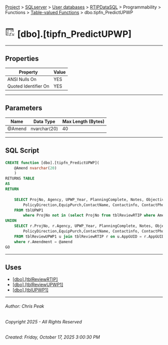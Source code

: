 #### 

[Project](../../../../../../index.md) > [SQLserver](../../../../../index.md) > [User databases](../../../../index.md) > [RTIPDataSQL](../../../index.md) > Programmability > Functions > [Table-valued Functions](Table-valued_Functions.md) > dbo.tipfn_PredictUPWP

# ![Table-valued Functions](../../../../../../Images/Function_Table32.png) [dbo].[tipfn_PredictUPWP]

---

## <a name="#properties"></a>Properties

| Property | Value |
|---|---|
| ANSI Nulls On | YES |
| Quoted Identifier On | YES |


---

## <a name="#parameters"></a>Parameters

| Name | Data Type | Max Length (Bytes) |
|---|---|---|
| @Amend | nvarchar(20) | 40 |


---

## <a name="#sqlscript"></a>SQL Script

```sql
CREATE function [dbo].[tipfn_PredictUPWP](
	@Amend nvarchar(20)
	)
RETURNS TABLE
AS
RETURN

	SELECT ProjNo, Agency, UPWP_Year, PlanningComplete, Notes, Objective, Tasks, Products, 
		PolicyDirection,EquipPurch,ContactName, Contactinfo, ContactPhone, Asterisk1, Asterisk2
	FROM tblUPWP1
		where ProjNo not in (select ProjNo from tblReviewRTIP where Amendment = @amend)
UNION
	SELECT r.ProjNo, r.Agency, UPWP_Year, PlanningComplete, Notes, Objective, Tasks, Products, 
		PolicyDirection,EquipPurch,ContactName, Contactinfo, ContactPhone, Asterisk1, Asterisk2
	FROM tblReviewUPWP1 u join tblReviewRTIP r on u.AppGUID = r.AppGUID
	where r.Amendment = @amend
GO

```


---

## <a name="#uses"></a>Uses

* [[dbo].[tblReviewRTIP]](../../../Tables/dbo_tblReviewRTIP.md)
* [[dbo].[tblReviewUPWP1]](../../../Tables/dbo_tblReviewUPWP1.md)
* [[dbo].[tblUPWP1]](../../../Tables/dbo_tblUPWP1.md)


---

###### Author:  Chris Peak

###### Copyright 2025 - All Rights Reserved

###### Created: Friday, October 17, 2025 3:00:30 PM

